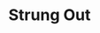 ---
ep: 172
title: "Strung Out"
imglink: "https://live.staticflickr.com/65535/50998425992_5f43f87c27_o.jpg"
thumbnail: "https://live.staticflickr.com/65535/50998425992_2976be51bd_q.jpg"
alt: "In the centre, Francis, wearing black with a light face, dances on a stage. Their arms, legs, and shoulders are controlled by strings, which lead up to the eight legs  of a gigantic spider, which perches above the stage curtain. It has a fuzzy abdomen and a light face. Its eyes are covered in dots. The background behind the spider is cross hatched, and the stage curtains are shaded with lines.  "
name: "kath"
---